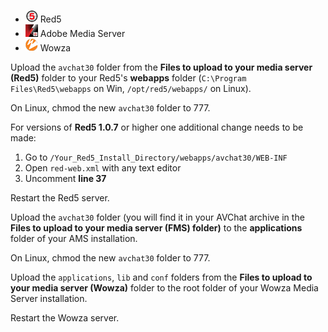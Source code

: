 <ul class="nav nav-tabs" id="serversTab">
  <li class="active"><a data-target="#red5" data-toggle="tab"><img src="assets/images/red5-small-logo.png" width="20px" height="20px" /> Red5</a></li>
  <li><a data-target="#ams" data-toggle="tab"><img src="assets/images/ams-small-logo.png" width="20px" height="20px" /> Adobe Media Server</a></li>
  <li><a data-target="#wowza" data-toggle="tab"><img src="assets/images/wowza-logo-small.png" width="20px" height="20px" /> Wowza</a></li>
</ul>

<div class="tab-content">

<div class="tab-pane active" id="red5">
<div class="panel panel-default">
<div class="panel-body" >

<p>Upload the <code class="highlighter-rouge">avchat30</code> folder from the <b>Files to upload to your media server (Red5)</b> folder to your Red5's <b>webapps</b> folder (<code class="highlighter-rouge">C:\Program Files\Red5\webapps</code> on Win, <code class="highlighter-rouge">/opt/red5/webapps/</code> on Linux).</p>

<p>On Linux, chmod the new <code class="highlighter-rouge">avchat30</code> folder to 777.</p>

<p>For versions of <b>Red5 1.0.7</b> or higher one additional change needs to be made:</p>
<ol>
  <li>Go to <code class="highlighter-rouge">/Your_Red5_Install_Directory/webapps/avchat30/WEB-INF</code></li>
  <li>Open <code class="highlighter-rouge">red-web.xml</code> with any text editor</li>
  <li>Uncomment <b>line 37</b></li>
</ol>

<p>Restart the Red5 server.</p>

</div>
</div>
</div>

<div class="tab-pane" id="ams">
<div class="panel panel-default">
<div class="panel-body">
<p>Upload the <code class="highlighter-rouge">avchat30</code> folder (you will find it in your AVChat archive in the <b>Files to upload to your media server (FMS) folder)</b> to the <b>applications</b> folder of your AMS installation.</p>

<p>On Linux, chmod the new <code class="highlighter-rouge">avchat30</code> folder to 777.</p>

</div>
</div>
</div>

<div class="tab-pane" id="wowza">
<div class="panel panel-default">
<div class="panel-body">
<p>Upload the <code class="highlighter-rouge">applications</code>, <code class="highlighter-rouge">lib</code> and <code class="highlighter-rouge">conf</code> folders from the <b>Files to upload to your media server (Wowza)</b> folder to the root folder of your Wowza Media Server installation.</p>

<p>Restart the Wowza server.</p>

<!--Starting with Wowza Streaming Engine 4, a new GUI has been added that allows you to control the server and individual applications. This can be accessed using a browser by going to <b>http://WOWZA_SERVER_ADDRESS:8088/enginemanager</b>-->
</div>
</div>
</div>

</div>

<script>
jQuery(function () {
    jQuery('#serversTab a:last').tab('show')
})
</script>
